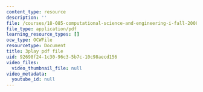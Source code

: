 ```yaml
---
content_type: resource
description: ''
file: /courses/18-085-computational-science-and-engineering-i-fall-2008/92698f241c3096c35b7c10c98aecd156_bElQTlIWCr8.pdf
file_type: application/pdf
learning_resource_types: []
ocw_type: OCWFile
resourcetype: Document
title: 3play pdf file
uid: 92698f24-1c30-96c3-5b7c-10c98aecd156
video_files:
  video_thumbnail_file: null
video_metadata:
  youtube_id: null
---
```

